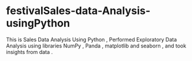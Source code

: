 # festivalSales-data-Analysis-usingPython
This is Sales Data Analysis Using Python , Performed Exploratory Data Analysis using libraries NumPy , Panda , matplotlib and seaborn , and took insights from data .
